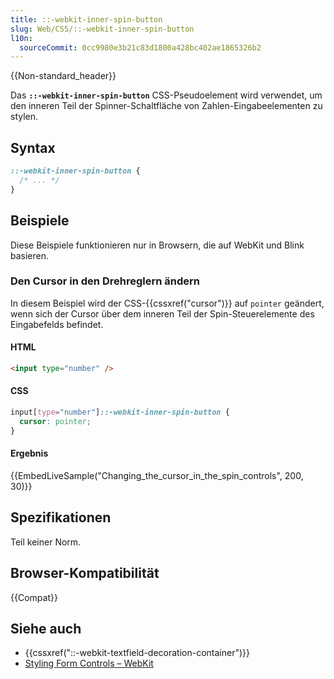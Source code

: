 ```yaml
---
title: ::-webkit-inner-spin-button
slug: Web/CSS/::-webkit-inner-spin-button
l10n:
  sourceCommit: 0cc9980e3b21c83d1800a428bc402ae1865326b2
---
```


{{Non-standard_header}}

Das **`::-webkit-inner-spin-button`** CSS-Pseudoelement wird verwendet, um den inneren Teil der Spinner-Schaltfläche von Zahlen-Eingabeelementen zu stylen.

## Syntax

```css
::-webkit-inner-spin-button {
  /* ... */
}
```

## Beispiele

Diese Beispiele funktionieren nur in Browsern, die auf WebKit und Blink basieren.

### Den Cursor in den Drehreglern ändern

In diesem Beispiel wird der CSS-{{cssxref("cursor")}} auf `pointer` geändert, wenn sich der Cursor über dem inneren Teil der Spin-Steuerelemente des Eingabefelds befindet.

#### HTML

```html
<input type="number" />
```

#### CSS

```css
input[type="number"]::-webkit-inner-spin-button {
  cursor: pointer;
}
```

#### Ergebnis

{{EmbedLiveSample("Changing_the_cursor_in_the_spin_controls", 200, 30)}}

## Spezifikationen

Teil keiner Norm.

## Browser-Kompatibilität

{{Compat}}

## Siehe auch

- {{cssxref("::-webkit-textfield-decoration-container")}}
- [Styling Form Controls – WebKit](https://trac.webkit.org/wiki/Styling%20Form%20Controls#inputelement)
